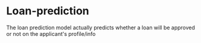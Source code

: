 # Loan-prediction
The loan prediction model actually predicts whether a loan will be approved or not on the applicant's profile/info

